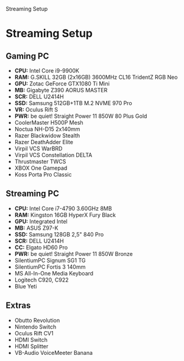 Streaming Setup

# Streaming Setup

## Gaming PC

- **CPU:** Intel Core i9-9900K
- **RAM:** G.SKILL 32GB (2x16GB) 3600MHz CL16 TridentZ RGB Neo
- **GPU:** Zotac GeForce GTX1080 Ti Mini
- **MB:** Gigabyte Z390 AORUS MASTER
- **SCR:** DELL U2414H
- **SSD:** Samsung 512GB+1TB M.2 NVME 970 Pro
- **VR:** Oculus Rift S
- **PWR:** be quiet! Straight Power 11 850W 80 Plus Gold
- CoolerMaster H500P Mesh
- Noctua NH-D15 2x140mm
- Razer Blackwidow Stealth
- Razer DeathAdder Elite
- Virpil VCS WarBRD
- Virpil VCS Constellation DELTA
- Thrustmaster TWCS
- XBOX One Gamepad
- Koss Porta Pro Classic

## Streaming PC

- **CPU:** Intel Core i7-4790 3.60GHz 8MB
- **RAM:** Kingston 16GB HyperX Fury Black
- **GPU:** Integrated Intel
- **MB:** ASUS Z97-K
- **SSD:** Samsung 128GB 2,5" 840 Pro
- **SCR:** DELL U2414H
- **CC:** Elgato HD60 Pro
- **PWR:** be quiet! Straight Power 11 850W Bronze
- SilentiumPC Signum SG1 TG
- SilentiumPC Fortis 3 140mm
- MS All-In-One Media Keyboard
- Logitech C920, C922
- Blue Yeti

## Extras

- Obutto Revolution
- Nintendo Switch
- Oculus Rift CV1
- HDMI Switch
- HDMI Splitter
- VB-Audio VoiceMeeter Banana
